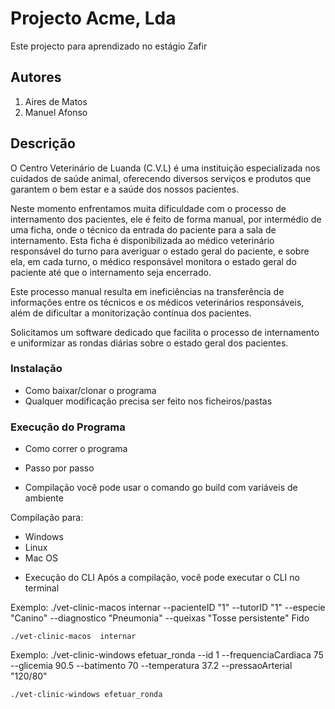 # Projecto Acme, Lda

Este projecto para aprendizado no estágio Zafir

## Autores
1. Aires de Matos
2. Manuel Afonso



## Descrição

O Centro Veterinário de Luanda (C.V.L) é uma instituição especializada nos cuidados de saúde animal, oferecendo diversos serviços e produtos que garantem o bem estar e a saúde dos nossos pacientes.

Neste momento enfrentamos muita dificuldade com o processo de internamento dos pacientes, ele é feito de forma manual, por intermédio de uma ficha, onde o técnico da entrada do paciente para a sala de internamento. Esta ficha é disponibilizada ao médico veterinário responsável do turno para averiguar o estado geral do paciente, e sobre ela, em cada turno, o médico responsável monitora o estado geral do paciente até que o internamento seja encerrado.

Este processo manual resulta em ineficiências na transferência de informações entre os técnicos e os médicos veterinários responsáveis, além de dificultar a monitorização contínua dos pacientes.

Solicitamos um software dedicado que facilita o processo de internamento e uniformizar as rondas diárias sobre o estado geral dos pacientes.


### Instalação

* Como baixar/clonar o programa
* Qualquer modificação precisa ser feito nos ficheiros/pastas

### Execução do Programa

* Como correr o programa
* Passo por passo

* Compilação
você pode usar o comando go build com variáveis de ambiente


Compilação para: 
- Windows
- Linux
- Mac OS

* Execução do CLI
Após a compilação, você pode executar o CLI no terminal

Exemplo: ./vet-clinic-macos  internar --pacienteID "1" --tutorID "1" --especie "Canino" --diagnostico "Pneumonia" --queixas "Tosse persistente" Fido 
```
./vet-clinic-macos  internar
```

Exemplo: ./vet-clinic-windows efetuar_ronda --id 1 --frequenciaCardiaca 75 --glicemia 90.5 --batimento 70 --temperatura 37.2 --pressaoArterial "120/80"

```
./vet-clinic-windows efetuar_ronda
```






